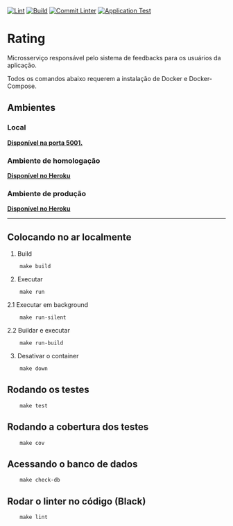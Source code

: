 [![Lint](https://github.com/Lend-it/Rating/actions/workflows/black.yml/badge.svg)](https://github.com/Lend-it/Rating/actions/workflows/black.yml) [![Build](https://github.com/Lend-it/Rating/actions/workflows/sonar.yml/badge.svg)](https://github.com/Lend-it/Rating/actions/workflows/sonar.yml) [![Commit Linter](https://github.com/Lend-it/Rating/actions/workflows/commit-linter.yml/badge.svg)](https://github.com/Lend-it/Rating/actions/workflows/commit-linter.yml) [![Application Test](https://github.com/Lend-it/Rating/actions/workflows/app-test.yml/badge.svg)](https://github.com/Lend-it/Rating/actions/workflows/app-test.yml)
# Rating

Microsserviço responsável pelo sistema de feedbacks para os usuários da aplicação.

Todos os comandos abaixo requerem a instalação de Docker e Docker-Compose.

## Ambientes
### Local
**[Disponível na porta 5001.](http://localhost:5001/)**

### Ambiente de homologação
**[Disponível no Heroku](https://lendit-rating-homolog.herokuapp.com/)**

### Ambiente de produção
**[Disponível no Heroku](https://lendit-rating-prod.herokuapp.com/)**

***
## Colocando no ar localmente


1. Build
```shell
    make build
```
2. Executar
```shell
    make run
```
2.1 Executar em background
```shell
    make run-silent
```
2.2 Buildar e executar
```shell
    make run-build
```
3. Desativar o container
```shell
    make down
```

## Rodando os testes


```shell
    make test
```

## Rodando a cobertura dos testes


```shell
    make cov
```

## Acessando o banco de dados 

```shell
    make check-db
```

## Rodar o linter no código (Black) 

```shell
    make lint
```